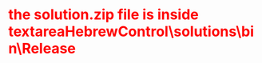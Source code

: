 
# <span style="color:red">the  solution.zip  file is inside textareaHebrewControl\solutions\bin\Release</span>
